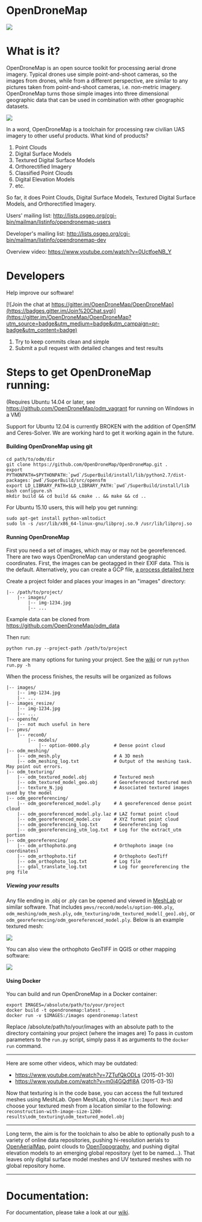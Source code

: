 # OpenDroneMap

![](https://opendronemap.github.io/OpenDroneMap/img/odm_image.png)

What is it?
===========

OpenDroneMap is an open source toolkit for processing aerial drone imagery. Typical drones use simple point-and-shoot cameras, so the images from drones, while from a different perspective, are similar to any pictures taken from point-and-shoot cameras, i.e. non-metric imagery. OpenDroneMap turns those simple images into three dimensional geographic data that can be used in combination with other geographic datasets.

![](https://opendronemap.github.io/OpenDroneMap/img/tol_ptcloud.png)

In a word, OpenDroneMap is a toolchain for processing raw civilian UAS imagery to other useful products. What kind of products?

1. Point Clouds
2. Digital Surface Models
3. Textured Digital Surface Models
4. Orthorectified Imagery
5. Classified Point Clouds
6. Digital Elevation Models
7. etc.

So far, it does Point Clouds, Digital Surface Models, Textured Digital Surface Models, and Orthorectified Imagery.

Users' mailing list: http://lists.osgeo.org/cgi-bin/mailman/listinfo/opendronemap-users

Developer's mailing list: http://lists.osgeo.org/cgi-bin/mailman/listinfo/opendronemap-dev

Overview video: https://www.youtube.com/watch?v=0UctfoeNB_Y

Developers
=================

Help improve our software!

[![Join the chat at https://gitter.im/OpenDroneMap/OpenDroneMap](https://badges.gitter.im/Join%20Chat.svg)](https://gitter.im/OpenDroneMap/OpenDroneMap?utm_source=badge&utm_medium=badge&utm_campaign=pr-badge&utm_content=badge)

1. Try to keep commits clean and simple
2. Submit a pull request with detailed changes and test results

Steps to get OpenDroneMap running:
==================================

(Requires Ubuntu 14.04 or later, see https://github.com/OpenDroneMap/odm_vagrant for running on Windows in a VM)

Support for Ubuntu 12.04 is currently BROKEN with the addition of OpenSfM and Ceres-Solver. We are working hard to get it working again in the future. 

#### Building OpenDroneMap using git

    cd path/to/odm/dir
    git clone https://github.com/OpenDroneMap/OpenDroneMap.git .
    export PYTHONPATH=$PYTHONPATH:`pwd`/SuperBuild/install/lib/python2.7/dist-packages:`pwd`/SuperBuild/src/opensfm
    export LD_LIBRARY_PATH=$LD_LIBRARY_PATH:`pwd`/SuperBuild/install/lib
    bash configure.sh
    mkdir build && cd build && cmake .. && make && cd ..

 For Ubuntu 15.10 users, this will help you get running:

    sudo apt-get install python-xmltodict
    sudo ln -s /usr/lib/x86_64-linux-gnu/libproj.so.9 /usr/lib/libproj.so
    
#### Running OpenDroneMap

First you need a set of images, which may or may not be georeferenced. There are two ways OpenDroneMap can understand geographic coordinates. First, the images can be geotagged in their EXIF data. This is the default. Alternatively, you can create a GCP file, [a process detailed here](https://github.com/OpenDroneMap/OpenDroneMap/wiki/2.-Running-OpenDroneMap#running-odm-with-ground-control)

Create a project folder and places your images in an "images" directory:


    |-- /path/to/project/
        |-- images/
            |-- img-1234.jpg
            |-- ...


Example data can be cloned from https://github.com/OpenDroneMap/odm_data

Then run:

    python run.py --project-path /path/to/project
    
There are many options for tuning your project. See the [wiki](https://github.com/OpenDroneMap/OpenDroneMap/wiki/3.-Run-Time-Parameters) or run `python run.py -h`

When the process finishes, the results will be organized as follows

    |-- images/
        |-- img-1234.jpg
        |-- ...
    |-- images_resize/
        |-- img-1234.jpg
        |-- ...
    |-- opensfm/
        |-- not much useful in here
    |-- pmvs/
        |-- recon0/
            |-- models/
                |-- option-0000.ply         # Dense point cloud
    |-- odm_meshing/
        |-- odm_mesh.ply                    # A 3D mesh
        |-- odm_meshing_log.txt             # Output of the meshing task. May point out errors.
    |-- odm_texturing/
        |-- odm_textured_model.obj          # Textured mesh
        |-- odm_textured_model_geo.obj      # Georeferenced textured mesh
        |-- texture_N.jpg                   # Associated textured images used by the model
    |-- odm_georeferencing/
        |-- odm_georeferenced_model.ply     # A georeferenced dense point cloud
        |-- odm_georeferenced_model.ply.laz # LAZ format point cloud
        |-- odm_georeferenced_model.csv     # XYZ format point cloud
        |-- odm_georeferencing_log.txt      # Georeferencing log
        |-- odm_georeferencing_utm_log.txt  # Log for the extract_utm portion
    |-- odm_georeferencing/
        |-- odm_orthophoto.png              # Orthophoto image (no coordinates)
        |-- odm_orthophoto.tif              # Orthophoto GeoTiff
        |-- odm_orthophoto_log.txt          # Log file
        |-- gdal_translate_log.txt          # Log for georeferencing the png file

##### Viewing your results

Any file ending in .obj or .ply can be opened and viewed in [MeshLab](http://meshlab.sourceforge.net/) or similar software. That includes `pmvs/recon0/models/option-000.ply`, `odm_meshing/odm_mesh.ply`, `odm_texturing/odm_textured_model[_geo].obj`, or `odm_georeferencing/odm_georeferenced_model.ply`. Below is an example textured mesh:

![](https://opendronemap.github.io/OpenDroneMap/img/tol_text.png)

You can also view the orthophoto GeoTIFF in QGIS or other mapping software:

![](https://opendronemap.github.io/OpenDroneMap/img/odm_orthophoto_test.png)

#### Using Docker

You can build and run OpenDroneMap in a Docker container:

    export IMAGES=/absolute/path/to/your/project
    docker build -t opendronemap:latest .
    docker run -v $IMAGES:/images opendronemap:latest

Replace /absolute/path/to/your/images with an absolute path to the directory containing your project (where the images are)
To pass in custom parameters to the `run.py` script, simply pass it as arguments to the `docker run` command.

---

Here are some other videos, which may be outdated:

- https://www.youtube.com/watch?v=7ZTufQkODLs (2015-01-30)
- https://www.youtube.com/watch?v=m0i4GQdfl8A (2015-03-15)

Now that texturing is in the code base, you can access the full textured meshes using MeshLab. Open MeshLab, choose `File:Import Mesh` and choose your textured mesh from a location similar to the following: `reconstruction-with-image-size-1200-results\odm_texturing\odm_textured_model.obj`

---

Long term, the aim is for the toolchain to also be able to optionally push to a variety of online data repositories, pushing hi-resolution aerials to [OpenAerialMap](http://opentopography.org/), point clouds to [OpenTopography](http://opentopography.org/), and pushing digital elevation models to an emerging global repository (yet to be named...). That leaves only digital surface model meshes and UV textured meshes with no global repository home.

---


Documentation:
==============

For documentation, please take a look at our [wiki](https://github.com/OpenDroneMap/OpenDroneMap/wiki).

